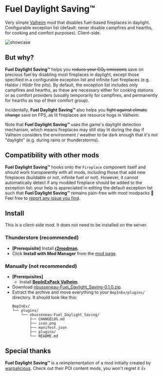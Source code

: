 # Fuel Daylight Saving™️

Very simple [Valheim](https://store.steampowered.com/app/892970/Valheim/) mod that disables fuel-based fireplaces in daylight.
Configurable exception list (default: never disable campfires and hearths, for cooking and comfort purposes).
Client-side.

![showcase](https://github.com/nbusseneau/FuelDaylightSaving/assets/4659919/18650599-6092-4a31-8234-d93ec2b7b95d)

## But why?

**Fuel Daylight Saving™️** helps you ~~reduce your CO₂ emissions~~ save on precious fuel by disabling most fireplaces in daylight, except those specified in a configurable exception list and infinite fuel fireplaces (e.g. Haldor / Hildir fire pits).
By default, the exception list includes only campfires and hearths, as these are necessary either for cooking stations or as comfort providers (usually temporarily for campfires, and permanently for hearths as top of their comfort group).

Incidentally, **Fuel Daylight Saving™️** also helps you ~~fight against climate change~~ save on FPS, as lit fireplaces are resource hogs in Valheim.

Note that **Fuel Daylight Saving™️** uses the game's daylight detection mechanism, which means fireplaces may still stay lit during the day if Valheim considers the environment / weather to be dark enough that it's not "daylight" (e.g. during rains or thunderstorms).

## Compatibility with other mods

**Fuel Daylight Saving™️** hooks onto the `Fireplace` component itself and should work transparently with all mods, including those that add new fireplaces (buildable or not, infinite fuel or not).
However, it cannot automatically detect if any modded fireplace should be added to the exception list: your help is appreciated in editing the default exception list such that **Fuel Daylight Saving™️** remains pain-free with most modpacks 🙇
Feel free to [report any issue you find](https://github.com/nbusseneau/FuelDaylightSaving/issues/new).

## Install

This is a client-side mod.
It does not need to be installed on the server.

### Thunderstore (recommended)

- **[Prerequisite]** Install [**r2modman**](https://thunderstore.io/c/valheim/p/ebkr/r2modman/).
- Click **Install with Mod Manager** from the [mod page](https://thunderstore.io/c/valheim/p/nbusseneau/Fuel_Daylight_Saving/).

### Manually (not recommended)

- **[Prerequisites]**
  - Install [**BepInExPack Valheim**](https://thunderstore.io/c/valheim/p/denikson/BepInExPack_Valheim/).
- Download [nbusseneau-Fuel_Daylight_Saving-0.1.0.zip](https://github.com/nbusseneau/FuelDaylightSaving/releases/latest/download/nbusseneau-Fuel_Daylight_Saving-0.1.0.zip).
- Extract the archive and move everything to your `BepInEx/plugins/` directory. It should look like this:
  ```
  BepInEx/
  └── plugins/
      └── nbusseneau-Fuel_Daylight_Saving/
          ├── CHANGELOG.md
          ├── icon.png
          ├── manifest.json
          ├── plugins/
          └── README.md
  ```

## Special thanks

**Fuel Daylight Saving™️** is a reimplementation of a mod initially created by [warpalicious](https://thunderstore.io/c/valheim/p/warpalicious/).
Check out their POI content mods, you won't regret it 👍
